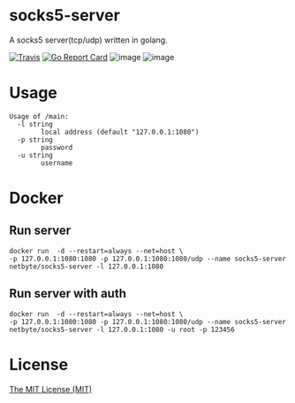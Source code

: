 # socks5-server

A socks5 server(tcp/udp) written in golang.

[![Travis](https://travis-ci.com/net-byte/socks5-server.svg?branch=main)](https://github.com/net-byte/socks5-server)
[![Go Report Card](https://goreportcard.com/badge/github.com/net-byte/socks5-server)](https://goreportcard.com/report/github.com/net-byte/socks5-server)
![image](https://img.shields.io/badge/License-MIT-orange)
![image](https://img.shields.io/badge/License-Anti--996-red)

# Usage
```
Usage of /main:
  -l string
        local address (default "127.0.0.1:1080")
  -p string
        password
  -u string
        username
```

# Docker

## Run server
```
docker run  -d --restart=always --net=host \
-p 127.0.0.1:1080:1080 -p 127.0.0.1:1080:1080/udp --name socks5-server netbyte/socks5-server -l 127.0.0.1:1080
```

## Run server with auth
```
docker run  -d --restart=always --net=host \
-p 127.0.0.1:1080:1080 -p 127.0.0.1:1080:1080/udp --name socks5-server netbyte/socks5-server -l 127.0.0.1:1080 -u root -p 123456
```

# License
[The MIT License (MIT)](https://raw.githubusercontent.com/net-byte/opensocks/main/LICENSE)


